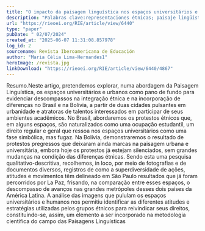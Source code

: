 ```yaml
---
title: "O impacto da paisagem linguística nos espaços universitários e urbanos no Brasil e na Bolívia"
description: "Palabras clave:representaciones étnicas; paisaje lingüístico; espacio urbano-universitario; desajuste en América Latina."
url: "https://rieoei.org/RIE/article/view/6440"
type: "paper"
pubDate: " 02/07/2024"
created_at: "2025-06-07 11:31:08.857978"
log_id: 2
sourcename: Revista Iberoamericana de Educación
author: "Maria Célia Lima-Hernandes1"
heroImage: /revista.jpg
linkDownload: "https://rieoei.org/RIE/article/view/6440/4867"
---
```


Resumo.Neste artigo, pretendemos explorar, numa abordagem da Paisagem Linguística, os espaços universitários e urbanos como pano de fundo para evidenciar descompassos na integração étnica e na incorporação de diferenças no Brasil e na Bolívia, a partir de duas cidades pulsantes em urbanidade e atratoras de talentos interessados em participar de seus ambientes acadêmicos. No Brasil, abordaremos os protestos étnicos que, em alguns espaços, são naturalizados como uma ocupação estudantil, um direito regular e geral que ressoa nos espaços universitários como uma fase simbólica, mas fugaz. Na Bolívia, demonstraremos o resultado de protestos pregressos que deixaram ainda marcas na paisagem urbana e universitária, embora hoje os protestos já estejam silenciados, sem grandes mudanças na condição das diferenças étnicas. Sendo esta uma pesquisa qualitativo-descritiva, recolhemos, in loco, por meio de fotografias e de documentos diversos, registros de como a superdiversidade de ações, atitudes e movimentos têm delineado em São Paulo resultados que já foram percorridos por La Paz, frisando, na comparação entre esses espaços, o descompasso de avanços nas grandes metrópoles desses dois países da América Latina. A análise das imagens que pululam os espaços universitários e humanos nos permitiu identificar as diferentes atitudes e estratégias utilizadas pelos grupos étnicos para reivindicar seus direitos, constituindo-se, assim, um elemento a ser incorporado na metodologia científica do campo das Paisagens Linguísticas
